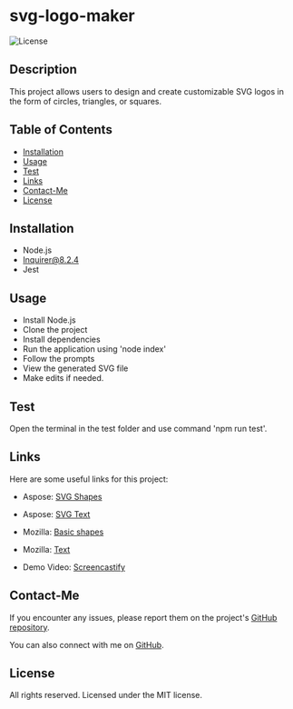 # svg-logo-maker

![License](https://img.shields.io/badge/License-MIT-blue.svg)

## Description

This project allows users to design and create customizable SVG logos in the form of circles, triangles, or squares.

## Table of Contents

- [Installation](#installation)
- [Usage](#usage)
- [Test](#test)
- [Links](#links)
- [Contact-Me](#contact-me)
- [License](#license)

## Installation

- Node.js
- Inquirer@8.2.4
- Jest

## Usage

- Install Node.js
- Clone the project
- Install dependencies
- Run the application using 'node index'
- Follow the prompts
- View the generated SVG file
- Make edits if needed.

## Test

Open the terminal in the test folder and use command 'npm run test'.

## Links

Here are some useful links for this project:

- Aspose: [SVG Shapes](https://docs.aspose.com/svg/net/drawing-basics/svg-shapes/)
- Aspose: [SVG Text](https://docs.aspose.com/svg/net/drawing-basics/svg-text/)
- Mozilla: [Basic shapes](https://developer.mozilla.org/en-US/docs/Web/SVG/Tutorial/Basic_Shapes)
- Mozilla: [Text](https://developer.mozilla.org/en-US/docs/Web/SVG/Element/text)

- Demo Video: [Screencastify](https://drive.google.com/file/d/13YoRQgEaugYNmF6J5ozDyeBZEatiQgZr/view)

## Contact-Me

If you encounter any issues, please report them on the project's [GitHub repository](https://github.com/Clkwong3/svg-logo-maker/issues/new).

You can also connect with me on [GitHub](https://github.com/Clkwong3).

## License

All rights reserved. Licensed under the MIT license.

